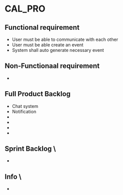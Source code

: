 # CAL_PRO

## Functional requirement
* User must be able to communicate with each other
* User must be able create an event 
* System shall auto generate necessary event

## Non-Functionaal requirement
*

## Full Product Backlog
* Chat system
* Notification
* 
* 
* 
* 


## Sprint Backlog \
*  


## Info \
*  
